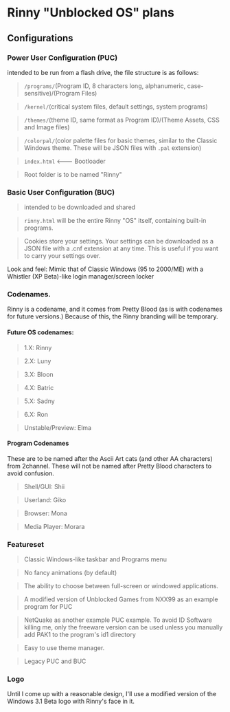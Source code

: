 # Rinny "Unblocked OS" plans

## Configurations

### Power User Configuration (PUC)

intended to be run from a flash drive, the file structure is as follows:
> `/programs/`(Program ID, 8 characters long, alphanumeric, case-sensitive)/(Program Files)

> `/kernel/`(critical system files, default settings, system programs)

> `/themes/`(theme ID, same format as Program ID)/(Theme Assets, CSS and Image files)

> `/colorpal/`(color palette files for basic themes, similar to the Classic Windows theme. These will be JSON files with `.pal` extension)

> `index.html` <--- Bootloader 

> Root folder is to be named "Rinny"

### Basic User Configuration (BUC) 

> intended to be downloaded and shared

> `rinny.html` will be the entire Rinny "OS" itself, containing built-in programs. 

> Cookies store your settings. Your settings can be downloaded as a JSON file with a .cnf extension at any time. This is useful if you want to carry your settings over.

Look and feel: Mimic that of Classic Windows (95 to 2000/ME) with a Whistler (XP Beta)-like login manager/screen locker


### Codenames.

Rinny is a codename, and it comes from Pretty Blood (as is with codenames for future versions.) Because of this, the Rinny branding will be temporary.

#### Future OS codenames:

> 1.X: Rinny

> 2.X: Luny

> 3.X: Bloon

> 4.X: Batric

> 5.X: Sadny

> 6.X: Ron

> Unstable/Preview: Elma

#### Program Codenames

These are to be named after the Ascii Art cats (and other AA characters) from 2channel. These will not be named after Pretty Blood characters to avoid confusion.

> Shell/GUI: Shii

> Userland: Giko

> Browser: Mona

> Media Player: Morara

### Featureset

> Classic Windows-like taskbar and Programs menu

> No fancy animations (by default)

> The ability to choose between full-screen or windowed applications.

> A modified version of Unblocked Games from NXX99 as an example program for PUC

> NetQuake as another example PUC example. To avoid ID Software killing me, only the freeware version can be used unless you manually add PAK1 to the program's id1 directory

> Easy to use theme manager.

> Legacy PUC and BUC

### Logo

Until I come up with a reasonable design, I'll use a modified version of the Windows 3.1 Beta logo with Rinny's face in it. 

